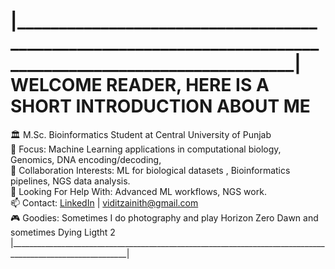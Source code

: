 |___________________________________________________________________________________________________________|
WELCOME READER, HERE IS A SHORT INTRODUCTION ABOUT ME
=====================================================
🏛️ M.Sc. Bioinformatics Student at Central University of Punjab  
🧬 Focus: Machine Learning applications in computational biology, Genomics, DNA encoding/decoding,  
👯 Collaboration Interests: ML for biological datasets , Bioinformatics pipelines, NGS data analysis.  
🤝 Looking For Help With: Advanced ML workflows, NGS work.  
📫 Contact: [LinkedIn](https://www.linkedin.com/in/vidit-zainith-196960319) | viditzainith@gmail.com   
🎮 Goodies: Sometimes I do photography and play Horizon Zero Dawn and sometimes Dying Ligtht 2
|___________________________________________________________________________________________________________|
